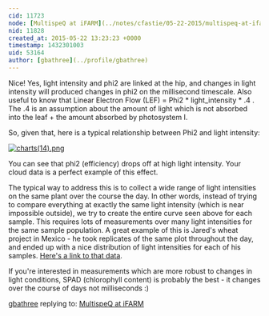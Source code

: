 ```yaml
---
cid: 11723
node: [MultispeQ at iFARM](../notes/cfastie/05-22-2015/multispeq-at-ifarm)
nid: 11828
created_at: 2015-05-22 13:23:23 +0000
timestamp: 1432301003
uid: 53164
author: [gbathree](../profile/gbathree)
---
```


Nice!  Yes, light intensity and phi2 are linked at the hip, and changes in light intensity will produced changes in phi2 on the millisecond timescale.  Also useful to know that Linear Electron Flow (LEF) = Phi2 * light_intensity * .4 .  The .4 is an assumption about the amount of light which is not absorbed into the leaf + the amount absorbed by photosystem I. 

So, given that, here is a typical relationship between Phi2 and light intensity:

[![charts(14).png](https://i.publiclab.org/system/images/photos/000/009/965/medium/charts%2814%29.png)](https://i.publiclab.org/system/images/photos/000/009/965/original/charts%2814%29.png)

You can see that phi2 (efficiency) drops off at high light intensity.  Your cloud data is a perfect example of this effect.  

The typical way to address this is to collect a wide range of light intensities on the same plant over the course the day.  In other words, instead of trying to compare everything at exactly the same light intensity (which is near impossible outside), we try to create the entire curve seen above for each sample.  This requires lots of measurements over many light intensities for the same sample population.  A great example of this is Jared's wheat project in Mexico - he took replicates of the same plot throughout the day, and ended up with a nice distribution of light intensities for each of his samples.  [Here's a link to that data](photosynq.org/projects/testing-parents-for-genetic-variation/explore_data?share=%7B%22Series%22%3A%5B%7B%22color%22%3A%22%22%2C%22filter%22%3A%7B%22user_answers%22%3A%5B%5B%221%22%5D%2C%5B%5D%2C%5B%5D%2C%5B%5D%5D%2C%22user_id%22%3A%5B%5B%5D%5D%2C%22device_id%22%3A%5B%5B%5D%5D%2C%22status%22%3A%5B%22submitted%22%5D%7D%2C%22id%22%3A%221%22%7D%2C%7B%22color%22%3A%22%235bc0de%22%2C%22filter%22%3A%7B%22user_answers%22%3A%5B%5B%222%22%5D%2C%5B%5D%2C%5B%5D%2C%5B%5D%5D%2C%22user_id%22%3A%5B%5B%5D%5D%2C%22device_id%22%3A%5B%5B%5D%5D%2C%22status%22%3A%5B%22submitted%22%5D%7D%2C%22id%22%3A%222%22%7D%2C%7B%22color%22%3A%22%23d9534f%22%2C%22filter%22%3A%7B%22user_answers%22%3A%5B%5B%2253%22%5D%2C%5B%5D%2C%5B%5D%2C%5B%5D%5D%2C%22user_id%22%3A%5B%5B%5D%5D%2C%22device_id%22%3A%5B%5B%5D%5D%2C%22status%22%3A%5B%22submitted%22%5D%7D%2C%22id%22%3A%2253%22%7D%2C%7B%22color%22%3A%22%22%2C%22filter%22%3A%7B%22user_answers%22%3A%5B%5B%2254%22%5D%2C%5B%5D%2C%5B%5D%2C%5B%5D%5D%2C%22user_id%22%3A%5B%5B%5D%5D%2C%22device_id%22%3A%5B%5B%5D%5D%2C%22status%22%3A%5B%22submitted%22%5D%7D%2C%22id%22%3A%2254%22%7D%2C%7B%22color%22%3A%22%22%2C%22filter%22%3A%7B%22user_answers%22%3A%5B%5B%22101%22%5D%2C%5B%5D%2C%5B%5D%2C%5B%5D%5D%2C%22user_id%22%3A%5B%5B%5D%5D%2C%22device_id%22%3A%5B%5B%5D%5D%2C%22status%22%3A%5B%22submitted%22%5D%7D%2C%22id%22%3A%22101%22%7D%2C%7B%22color%22%3A%22%22%2C%22filter%22%3A%7B%22user_answers%22%3A%5B%5B%22102%22%5D%2C%5B%5D%2C%5B%5D%2C%5B%5D%5D%2C%22user_id%22%3A%5B%5B%5D%5D%2C%22device_id%22%3A%5B%5B%5D%5D%2C%22status%22%3A%5B%22submitted%22%5D%7D%2C%22id%22%3A%22102%22%7D%2C%7B%22color%22%3A%22%22%2C%22filter%22%3A%7B%22user_answers%22%3A%5B%5B%22162%22%5D%2C%5B%5D%2C%5B%5D%2C%5B%5D%5D%2C%22user_id%22%3A%5B%5B%5D%5D%2C%22device_id%22%3A%5B%5B%5D%5D%2C%22status%22%3A%5B%22submitted%22%5D%7D%2C%22id%22%3A%22162%22%7D%2C%7B%22color%22%3A%22%22%2C%22filter%22%3A%7B%22user_answers%22%3A%5B%5B%22163%22%5D%2C%5B%5D%2C%5B%5D%2C%5B%5D%5D%2C%22user_id%22%3A%5B%5B%5D%5D%2C%22device_id%22%3A%5B%5B%5D%5D%2C%22status%22%3A%5B%22submitted%22%5D%7D%2C%22id%22%3A%22163%22%7D%5D%2C%22Graph%22%3A%5B%22frequency%22%2C%22light_intensity%22%2C%22light_intensity%22%2C%22%22%2C%22%22%5D%2C%22Name%22%3A%22light%20intensity%20varation%22%2C%22TimeStamp%22%3A1432298848013%7D).

If you're interested in measurements which are more robust to changes in light conditions, SPAD (chlorophyll content) is probably the best - it changes over the course of days not milliseconds :)

[gbathree](../profile/gbathree) replying to: [MultispeQ at iFARM](../notes/cfastie/05-22-2015/multispeq-at-ifarm)

